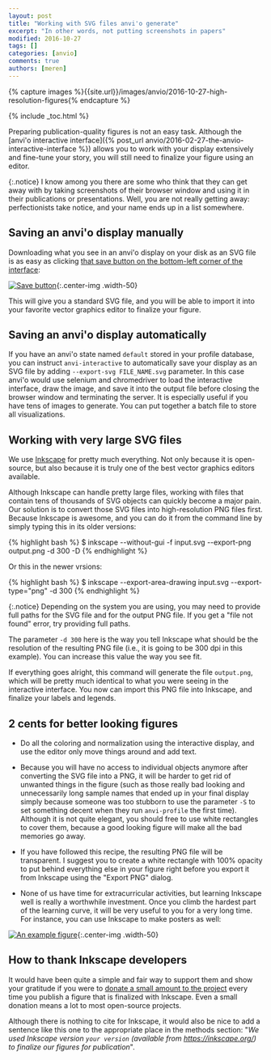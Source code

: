 ```yaml
---
layout: post
title: "Working with SVG files anvi'o generate"
excerpt: "In other words, not putting screenshots in papers"
modified: 2016-10-27
tags: []
categories: [anvio]
comments: true
authors: [meren]
---
```


{% capture images %}{{site.url}}/images/anvio/2016-10-27-high-resolution-figures{% endcapture %}

{% include _toc.html %}

Preparing publication-quality figures is not an easy task. Although the [anvi'o interactive interface]({% post_url anvio/2016-02-27-the-anvio-interactive-interface %}) allows you to work with your display extensively and fine-tune your story, you will still need to finalize your figure using an editor.

{:.notice}
I know among you there are some who think that they can get away with by taking screenshots of their browser window and using it in their publications or presentations. Well, you are not really getting away: perfectionists take notice, and your name ends up in a list somewhere.

## Saving an anvi'o display manually

Downloading what you see in an anvi'o display on your disk as an SVG file is as easy as clicking [that save button on the bottom-left corner of the interface](http://anvi-server.org/public/meren/demo):

[![Save button]({{images}}/save-button.png)]({{images}}/save-button.png){:.center-img .width-50}

This will give you a standard SVG file, and you will be able to import it into your favorite vector graphics editor to finalize your figure.

## Saving an anvi'o display automatically

If you have an anvi'o state named `default` stored in your profile database, you can instruct `anvi-interactive` to automatically save your display as an SVG file by adding `--export-svg FILE_NAME.svg` parameter. In this case anvi'o would use selenium and chromedriver to load the interactive interface, draw the image, and save it into the output file before closing the browser window and terminating the server. It is especially useful if you have tens of images to generate. You can put together a batch file to store all visualizations.


## Working with very large SVG files

We use [Inkscape](https://inkscape.org/en/) for pretty much everything. Not only because it is open-source, but also because it is truly one of the best vector graphics editors available.

Although Inkscape can handle pretty large files, working with files that contain tens of thousands of SVG objects can quickly become a major pain. Our solution is to convert those SVG files into high-resolution PNG files first. Because Inkscape is awesome, and you can do it from the command line by simply typing this in its older versions:

{% highlight bash %}
$ inkscape --without-gui -f input.svg --export-png output.png -d 300 -D
{% endhighlight %}


Or this in the newer vrsions:

{% highlight bash %}
$ inkscape --export-area-drawing input.svg --export-type="png" -d 300
{% endhighlight %}


{:.notice}
Depending on the system you are using, you may need to provide full paths for the SVG file and for the output PNG file. If you get a "file not found" error, try providing full paths.

The parameter `-d 300` here is the way you tell Inkscape what should be the resolution of the resulting PNG file (i.e., it is going to be 300 dpi in this example). You can increase this value the way you see fit. 

If everything goes alright, this command will generate the file `output.png`, which will be pretty much identical to what you were seeing in the interactive interface. You now can import this PNG file into Inkscape, and finalize your labels and legends.

## 2 cents for better looking figures

* Do all the coloring and normalization using the interactive display, and use the editor only move things around and add text.

* Because you will have no access to individual objects anymore after converting the SVG file into a PNG, it will be harder to get rid of unwanted things in the figure (such as those really bad looking and unnecessarily long sample names that ended up in your final display simply because someone was too stubborn to use the parameter `-S` to set something decent when they run `anvi-profile` the first time). Although it is not quite elegant, you should free to use white rectangles to cover them, because a good looking figure will make all the bad memories go away.

* If you have followed this recipe, the resulting PNG file will be transparent. I suggest you to create a white rectangle with 100% opacity to put behind everything else in your figure right before you export it from Inkscape using the "Export PNG" dialog.

* None of us have time for extracurricular activities, but learning Inkscape well is really a worthwhile investment. Once you climb the hardest part of the learning curve, it will be very useful to you for a very long time. For instance, you can use Inkscape to make posters as well: 

[![An example figure]({{site.url}}/files/eren-isme-poster-72dpi.png)]({{site.url}}/files/eren-isme-poster-72dpi.png){:.center-img .width-50}

## How to thank Inkscape developers

It would have been quite a simple and fair way to support them and show your gratitude if you were to [donate a small amount to the project](https://inkscape.org/en/support-us/donate/) every time you publish a figure that is finalized with Inkscape. Even a small donation means a lot to most open-source projects.

Although there is nothing to cite for Inkscape, it would also be nice to add a sentence like this one to the appropriate place in the methods section: "*We used Inkscape version `your version` (available from https://inkscape.org/) to finalize our figures for publication*".
